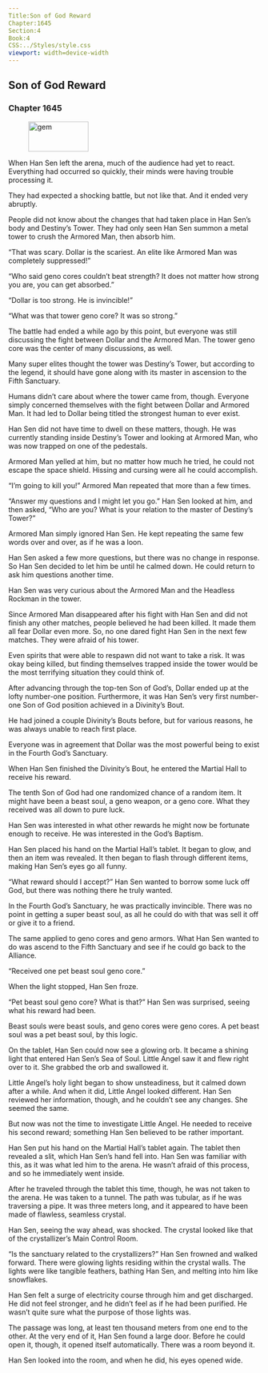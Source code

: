 ```yaml
---
Title:Son of God Reward 
Chapter:1645 
Section:4 
Book:4 
CSS:../Styles/style.css 
viewport: width=device-width
---
```

  
## Son of God Reward
### Chapter 1645
  
<figure>
	<img src="../Images/gem.gif" alt="gem" id="gem" width="120" height="60" />
</figure>
  

  
When Han Sen left the arena, much of the audience had yet to react. Everything had occurred so quickly, their minds were having trouble processing it.

They had expected a shocking battle, but not like that. And it ended very abruptly.

People did not know about the changes that had taken place in Han Sen’s body and Destiny’s Tower. They had only seen Han Sen summon a metal tower to crush the Armored Man, then absorb him.

“That was scary. Dollar is the scariest. An elite like Armored Man was completely suppressed!”

“Who said geno cores couldn’t beat strength? It does not matter how strong you are, you can get absorbed.”

“Dollar is too strong. He is invincible!”

“What was that tower geno core? It was so strong.”

The battle had ended a while ago by this point, but everyone was still discussing the fight between Dollar and the Armored Man. The tower geno core was the center of many discussions, as well.

Many super elites thought the tower was Destiny’s Tower, but according to the legend, it should have gone along with its master in ascension to the Fifth Sanctuary.

Humans didn’t care about where the tower came from, though. Everyone simply concerned themselves with the fight between Dollar and Armored Man. It had led to Dollar being titled the strongest human to ever exist.

Han Sen did not have time to dwell on these matters, though. He was currently standing inside Destiny’s Tower and looking at Armored Man, who was now trapped on one of the pedestals.

Armored Man yelled at him, but no matter how much he tried, he could not escape the space shield. Hissing and cursing were all he could accomplish.

“I’m going to kill you!” Armored Man repeated that more than a few times.

“Answer my questions and I might let you go.” Han Sen looked at him, and then asked, “Who are you? What is your relation to the master of Destiny’s Tower?”



Armored Man simply ignored Han Sen. He kept repeating the same few words over and over, as if he was a loon.

Han Sen asked a few more questions, but there was no change in response. So Han Sen decided to let him be until he calmed down. He could return to ask him questions another time.

Han Sen was very curious about the Armored Man and the Headless Rockman in the tower.

Since Armored Man disappeared after his fight with Han Sen and did not finish any other matches, people believed he had been killed. It made them all fear Dollar even more. So, no one dared fight Han Sen in the next few matches. They were afraid of his tower.

Even spirits that were able to respawn did not want to take a risk. It was okay being killed, but finding themselves trapped inside the tower would be the most terrifying situation they could think of.

After advancing through the top-ten Son of God’s, Dollar ended up at the lofty number-one position. Furthermore, it was Han Sen’s very first number-one Son of God position achieved in a Divinity’s Bout.

He had joined a couple Divinity’s Bouts before, but for various reasons, he was always unable to reach first place.

Everyone was in agreement that Dollar was the most powerful being to exist in the Fourth God’s Sanctuary.

When Han Sen finished the Divinity’s Bout, he entered the Martial Hall to receive his reward.

The tenth Son of God had one randomized chance of a random item. It might have been a beast soul, a geno weapon, or a geno core. What they received was all down to pure luck.

Han Sen was interested in what other rewards he might now be fortunate enough to receive. He was interested in the God’s Baptism.

Han Sen placed his hand on the Martial Hall’s tablet. It began to glow, and then an item was revealed. It then began to flash through different items, making Han Sen’s eyes go all funny.



“What reward should I accept?” Han Sen wanted to borrow some luck off God, but there was nothing there he truly wanted.

In the Fourth God’s Sanctuary, he was practically invincible. There was no point in getting a super beast soul, as all he could do with that was sell it off or give it to a friend.

The same applied to geno cores and geno armors. What Han Sen wanted to do was ascend to the Fifth Sanctuary and see if he could go back to the Alliance.

“Received one pet beast soul geno core.”

When the light stopped, Han Sen froze.

“Pet beast soul geno core? What is that?” Han Sen was surprised, seeing what his reward had been.

Beast souls were beast souls, and geno cores were geno cores. A pet beast soul was a pet beast soul, by this logic.

On the tablet, Han Sen could now see a glowing orb. It became a shining light that entered Han Sen’s Sea of Soul. Little Angel saw it and flew right over to it. She grabbed the orb and swallowed it.

Little Angel’s holy light began to show unsteadiness, but it calmed down after a while. And when it did, Little Angel looked different. Han Sen reviewed her information, though, and he couldn’t see any changes. She seemed the same.

But now was not the time to investigate Little Angel. He needed to receive his second reward; something Han Sen believed to be rather important.

Han Sen put his hand on the Martial Hall’s tablet again. The tablet then revealed a slit, which Han Sen’s hand fell into. Han Sen was familiar with this, as it was what led him to the arena. He wasn’t afraid of this process, and so he immediately went inside.

After he traveled through the tablet this time, though, he was not taken to the arena. He was taken to a tunnel. The path was tubular, as if he was traversing a pipe. It was three meters long, and it appeared to have been made of flawless, seamless crystal.

Han Sen, seeing the way ahead, was shocked. The crystal looked like that of the crystallizer’s Main Control Room.

“Is the sanctuary related to the crystallizers?” Han Sen frowned and walked forward. There were glowing lights residing within the crystal walls. The lights were like tangible feathers, bathing Han Sen, and melting into him like snowflakes.

Han Sen felt a surge of electricity course through him and get discharged. He did not feel stronger, and he didn’t feel as if he had been purified. He wasn’t quite sure what the purpose of those lights was.

The passage was long, at least ten thousand meters from one end to the other. At the very end of it, Han Sen found a large door. Before he could open it, though, it opened itself automatically. There was a room beyond it.

Han Sen looked into the room, and when he did, his eyes opened wide.